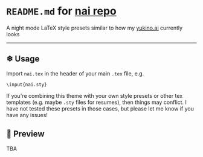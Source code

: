 # `README.md` for [nai repo](https://github.com/Ai-Yukino/nai)

A night mode LaTeX style presets similar to how my [yukino.ai](http://yukino.ai/) currently looks

---

## ❄ Usage

Import `nai.tex` in the header of your main `.tex` file, e.g.

```
\input{nai.sty}
```

If you're combining this theme with your own style presets or other tex templates (e.g. maybe `.sty` files for resumes), then things may conflict. I have not tested these presets in those cases, but please let me know if you have any issues!

## 🌸 Preview

TBA
